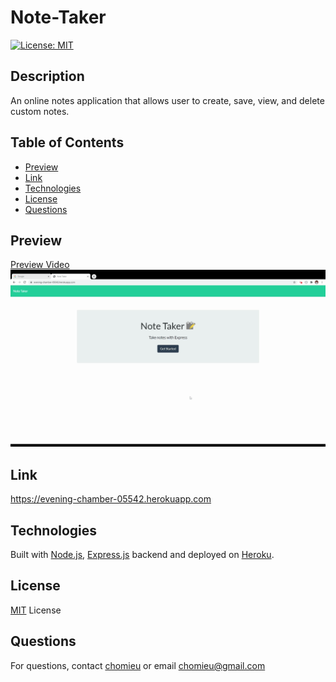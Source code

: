 # Note-Taker
[![License: MIT](https://img.shields.io/badge/License-MIT-yellow.svg)](https://choosealicense.com/licenses/mit/)
        
## Description
An online notes application that allows user to create, save, view, and delete custom notes. 
   
## Table of Contents
* [Preview](#preview)
* [Link](#link)
* [Technologies](#technologies)
* [License](#license)
* [Questions](#questions)

## Preview
[Preview Video](https://drive.google.com/file/d/1lCTEtZR53RHGTycQ0hcHhVSSOLtSjO1c/view)</br>
![Preview GIF](./preview.gif)

## Link
<https://evening-chamber-05542.herokuapp.com>

## Technologies
Built with [Node.js](https://nodejs.org/en/), [Express.js](https://expressjs.com) backend and deployed on [Heroku](https://devcenter.heroku.com/).

## License
[MIT](./LICENSE) License

## Questions
For questions, contact [chomieu](https://github.com/chomieu) or email chomieu@gmail.com
